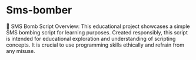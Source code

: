# Sms-bomber
📱 SMS Bomb Script  Overview: This educational project showcases a simple SMS bombing script for learning purposes. Created responsibly, this script is intended for educational exploration and understanding of scripting concepts. It is crucial to use programming skills ethically and refrain from any misuse.
